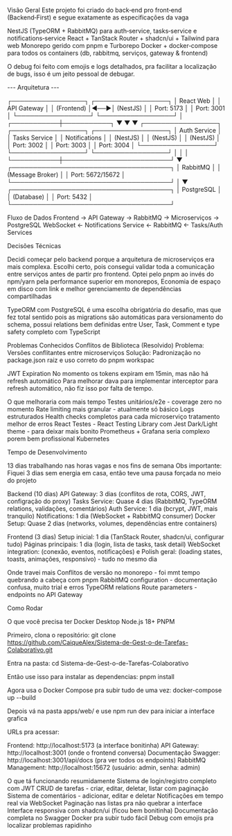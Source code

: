 Visão Geral
Este projeto foi criado do back‑end pro front‑end (Backend‑First) e segue exatamente as especificações da vaga

NestJS (TypeORM + RabbitMQ) para auth‑service, tasks‑service e notifications‑service
React + TanStack Router + shadcn/ui + Tailwind para web
Monorepo gerido com pnpm e Turborepo
Docker + docker‑compose para todos os containers (db, rabbitmq, serviços, gateway & frontend)

O debug foi feito com emojis e logs detalhados, pra facilitar a localização de bugs, isso é um jeito pessoal de debugar.

--- Arquitetura ---

┌─────────────────┐    ┌─────────────────┐
│   React Web     │    │  API Gateway    │
│  (Frontend)     │◄──►│   (NestJS)      │
│  Port: 5173     │    │   Port: 3001    │
└─────────────────┘    └─────────────────┘
                                │
                    ┌───────────┼───────────┐
                    ▼           ▼           ▼
         ┌─────────────────┐ ┌─────────────────┐ ┌─────────────────┐
         │  Auth Service   │ │  Tasks Service  │ │ Notifications   │
         │   (NestJS)      │ │   (NestJS)      │ │   (NestJS)      │
         │   Port: 3002    │ │   Port: 3003    │ │   Port: 3004    │
         └─────────────────┘ └─────────────────┘ └─────────────────┘
                    │           │                         │
                    └───────────┼─────────────────────────┘
                                ▼
              ┌─────────────────────────────────────┐
              │           RabbitMQ                  │
              │        (Message Broker)             │
              │        Port: 5672/15672             │
              └─────────────────────────────────────┘
                                │
                                ▼
              ┌─────────────────────────────────────┐
              │         PostgreSQL                  │
              │        (Database)                   │
              │         Port: 5432                  │
              └─────────────────────────────────────┘

Fluxo de Dados
Frontend → API Gateway → RabbitMQ → Microserviços → PostgreSQL
WebSocket ← Notifications Service ← RabbitMQ ← Tasks/Auth Services

Decisões Técnicas

Decidi começar pelo backend porque a arquitetura de microserviços era mais complexa. Escolhi certo, pois consegui validar toda a comunicação entre serviços antes de partir pro frontend.
Optei pelo pnpm ao invés do npm/yarn pela performance superior em monorepos, Economia de espaço em disco com link e melhor gerenciamento de dependências compartilhadas

TypeORM com PostgreSQL é uma escolha obrigatória do desafio, mas que fez total sentido pois as migrations são automáticas para versionamento do schema, possui relations bem definidas entre User, Task, Comment e type safety completo com TypeScript

Problemas Conhecidos
Conflitos de Biblioteca (Resolvido)
Problema: Versões conflitantes entre microserviços
Solução: Padronização no package.json raiz e uso correto do pnpm workspac

JWT Expiration
No momento os tokens expiram em 15min, mas não há refresh automático
Para melhorar dava para implementar interceptor para refresh automático, não fiz isso por falta de tempo.

O que melhoraria com mais tempo
Testes unitários/e2e - coverage zero no momento
Rate limiting mais granular - atualmente só básico
Logs estruturados
Health checks completos para cada microserviço
tratamento melhor de erros React
Testes - React Testing Library com Jest
Dark/Light theme - para deixar mais bonito
Prometheus + Grafana seria complexo porem bem profissional
Kubernetes

Tempo de Desenvolvimento

13 dias trabalhando nas horas vagas e nos fins de semana
Obs importante: Fiquei 3 dias sem energia em casa, então teve uma pausa forçada no meio do projeto

Backend (10 dias)
API Gateway: 3 dias (conflitos de rota, CORS, JWT, configração do proxy)
Tasks Service: Quase 4 dias (RabbitMQ, TypeORM relations, validações, comentários)
Auth Service: 1 dia (bcrypt, JWT, mais tranquilo)
Notifications: 1 dia (WebSocket + RabbitMQ consumer)
Docker Setup: Quase 2 dias (networks, volumes, dependências entre containers)

Frontend (3 dias)
Setup inicial: 1 dia (TanStack Router, shadcn/ui, configurar tudo)
Páginas principais: 1 dia (login, lista de tasks, task detail)
WebSocket integration: (conexão, eventos, notificações) e Polish geral: (loading states, toasts, animações, responsivo) - tudo no mesmo dia

Onde travei mais
Conflitos de versão no monorepo - foi mmt tempo quebrando a cabeça com pnpm
RabbitMQ configuration - documentação confusa, muito trial e erros
TypeORM relations
Route parameters - endpoints no API Gateway

Como Rodar

O que você precisa ter
Docker Desktop
Node.js 18+
PNPM

Primeiro, clona o repositório:
git clone https://github.com/CaiqueAlex/Sistema-de-Gest-o-de-Tarefas-Colaborativo.git

Entra na pasta:
cd Sistema-de-Gest-o-de-Tarefas-Colaborativo

Então use isso para instalar as dependencias:
pnpm install

Agora usa o Docker Compose pra subir tudo de uma vez:
docker-compose up --build

Depois vá na pasta apps/web/ e use npm run dev para iniciar a interface grafica

URLs pra acessar:

Frontend: http://localhost:5173 (a interface bonitinha)
API Gateway: http://localhost:3001 (onde o frontend conversa)
Documentação Swagger: http://localhost:3001/api/docs (pra ver todos os endpoints)
RabbitMQ Management: http://localhost:15672 (usuário: admin, senha: admin)




O que tá funcionando resumidamente
Sistema de login/registro completo com JWT
CRUD de tarefas - criar, editar, deletar, listar com paginação
Sistema de comentários - adicionar, editar e deletar
Notificações em tempo real via WebSocket
Paginação nas listas pra não quebrar a interface
Interface responsiva com shadcn/ui (ficou bem bonitinha)
Documentação completa no Swagger
Docker pra subir tudo fácil
Debug com emojis pra localizar problemas rapidinho
